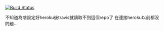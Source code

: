 

[![Build Status](https://travis-ci.org/0chette0/gitlabHW.svg?branch=master)](https://travis-ci.org/0chette0/gitlabHW)

不知道為啥設定好heroku後travis就讀取不到這個repo了 在連接heroku以前都沒問題...

